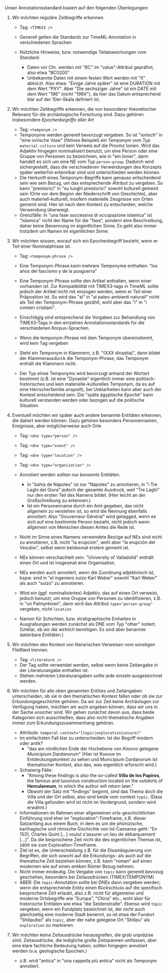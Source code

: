 

Unser Annotationsstandard basiert auf den folgenden Überlegungen:

1. Wir möchten reguläre Zeitbegriffe erkennen.

    - Tag: `<TIMEX3 />`

    - Generell gelten die Standards zur TimeML-Annotation in verschiedenen Sprachen
    - Nützliche Hinweise, bzw. notwendige Teilabweichungen vom Standard:
        - Daten vor Chr. werden mit "BC" im "value"-Attribut gepräfixt, also etwa "BC0200"
        - Unbekannte Daten mit einem festen Wert werden mit "X" abkürzt. Also etwa: "Einige Jahre später" ist eine DURATION mit dem Wert "PXY". Aber "Die sechsziger Jahre" ist ein DATE mit dem Wert "196" (_nicht_ "196X"), da hier das Datum entsprechend klar auf der 10er-Skala definiert ist.

1. Wir möchten Zeitbegriffe erkennen, die von besonderer theoretischer Relevanz für die archäologische Forschung sind. Dazu gehören insbesondere _Epochenbegriffe aller Art_

    - Tag: `<temponym />`
    - Temponyme werden generell bevorzugt vergeben. So ist "ionisch" in "eine ionische Vase" (fiktives Beispiel) ein Temponym vom Typ `material-culture` und kein Verweis auf die Provinz Ionien. Wird das Adjektiv hingegen nominalisiert benutzt, um eine Person oder eine Gruppe von Personen zu bezeichnen, wie in "ein Ionier", dann handelt es sich um eine NE vom Typ `person-group`. Dadurch wird sichergestellt, dass die verschiedenen Verwendungen des Konzepts später weiterhin erkennbar sind und unterschieden werden können.
    - Die Herkunft eines Temponym-Begriffs kann genauso entscheidend sein wie sein Bezug, um das entsprechende Attribut zu vergeben. So kann "preistorici" in "su luoghi preistorici" sowohl kulturell gemeint sein (Orte vor dem Beginn der Niederschrift von Geschichte), aber auch materiell-kulturell, insofern materielle Zeugnisse von Orten gemeint sind. Hier ist nach dem Kontext zu entscheiden, welche Verwendung überwiegt.
    - Grenzfälle: In "una fase successiva di occupazione islamica" ist "islamica" nicht der Name für die "fase", sondern eine Beschreibung, daher keine Benennung im eigentlichen Sinne. Es geht also immer trotzdem um Namen im eigentlichen Sinne.

2. Wir möchten wissen, worauf sich ein Epochenbegriff bezieht, wenn er Teil einer Nominalphrase ist.

    - Tag: `<temponym-phrase />`

    - Eine Temponym-Phrase kann mehrere Temponyme enthalten: "los años del fascismo y de la posguerra"
    - Eine Temponym-Phrase sollte den Artikel enthalten, wenn einer vorhanden ist. Zur Kompatibilität mit TIMEX3-tags in TimeML sollte jedoch der Artikel nicht mit einzogen werden, wenn er Teil einer Präposition ist. So wird das "ai" in "ai paleo-ambienti naturali" nicht als Teil der Temponym-Phrase gezählt, wohl aber das "i" in "i cimiteri cristiani".
    - Einschlägig sind entsprechend die Vorgaben zur Behandlung von TIMEX3-Tags in den einzelnen Annotationsstandards für die verschiedenen Korpus-Sprachen.
    - Wenn die temponym-Phrase mit dem Temponym übereinstimmt, wird kein Tag vergeben
    - Steht ein Temponym in Klammern, z.B. "(XXX dinastia)", dann bildet der Klammerausdurck die Temponym-Phrase, das Temponym enthält die Klammern nicht.
    - Der Typ einse Temponyms wird bevorzugt anhand der Wortart bestimmt (z.B. ist eine "Dynastie" eigentlich immer eine politisch-historisches und kein materielle-kulturelles Temponym, da es auf eine Herrscherfamilie anspielt), bei Unklarheiten kann aber auch der Kontext entscheidend sein. Die "späte ägyptische Epoche" kann kulturell verstanden werden oder bezogen auf die politische Situation.


3. Eventuell möchten wir später auch andere benannte Entitäten erkennen, die datiert werden können. Dazu gehören besonders Personennamen, Ereignisse, aber möglicherweise auch Orte

    - Tag: `<dne type="person" />`
    - Tag: `<dne type="event" />`
    - Tag: `<dne type="location" />`
    - Tag: `<dne type="organization" />`

    - Annotiert werden sollten nur _benannte_ Entitäten.
        - In "bahía de Nápoles" ist nur "Nápoles" zu annotieren, in "i Tre Laghi del Giura" jedoch der gesamte Ausdruck, weil "Tre Laghi" nur den ersten Teil des Namens bildet. (Hier leicht an der Großschreibung zu erkennen.)
        - Ist ein Personenname durch ein Amt gegeben, das nicht allgemein zu verstehen ist, so wird die Nennung ebenfalls annotiert: Also "Gouverneur Général" wird getagged, wenn es sich auf eine bestimmte Person bezieht, nicht jedoch wenn allgemein von Menschen diesen Amtes die Rede ist.
    - Nicht im Sinne eines Namens verwendete Bezüge auf NEs sind nicht zu annotieren, z.B. nicht "la erupción", wohl aber "la erupción del Vesubio", selbst wenn beidesmal erstere gemeint ist.
    - NEs können verschachtelt sein. "University of Valladolid" enthält einen Ort und ist insgesmat eine Organisation.
    - NEs werden auch annotiert, wenn die Zuordnung adjektivisch ist, bspw. sind in "el ingeniero suizo Karl Weber" sowohl "Karl Weber" als auch "suizo" zu annotieren.
    - Wird ein (ggf. nominalisiertes) Adjektiv, das auf einen Ort verweist, jedoch benutzt, um eine Gruppe von Personen zu identifizieren, z.B. in "un Palmyrénien", dann wird das Attribut `type="person-group"` vergeben, nicht `location`
    - Namen für Schichten, bzw. stratigraphische Einheiten in Ausgrabungen werden zunächst als DNE vom Typ "other" notiert. (Unklar, ob wir die wirklich benötigen. Es sind aber benannte datierbare Entitäten.)

4. Wir möchten den Kontext von literarischen Verweisen vom sonstigen Fließtext trennen.

    - Tag: `<literature />`
    - Der Tag sollte verwendet werden, selbst wenn keine Zeitangabe in der Literaturangabe enthalten ist.
    - Stehen mehreren Literaturangaben sollte jede einzeln ausgezeichnet werden.


5. Wir möchten für alle oben genannten Entities und Zeitangaben unterscheiden, ob sie in den thematischen Kontext fallen oder ob sie zur Erkundungsgeschichte gehören. Da wir zur Zeit keine Archäologen zur Verfügung haben, möchten wir auch angeben können, dass wir uns in der Sache unsicher sind. Wir gehen zunächst davon aus, dass beide Kategorien sich ausschließen, dass also nicht-thematische Angaben immer zum Erkundungszusammenhang gehören.

    - Attribute: `temporal-context="[topic|exploration|unsure]"`
    - Im einfachsten Fall klar zu unterscheiden: Ist der Begriff modern oder antik?
        - "das am nördlichen Ende der Hochebene von _Kosovo_ gelegene _Municipium Dardanorum_" (Hier ist Kosove im Entdeckungskontext zu sehen und Municipium Dardanorum ist thematischer Kontext, also das, was eigentlich erforscht wird.)
    - Schwierig Fälle:
        - "Among these findings is also the so-called __Villa de los Papiros__, the famous and luxurious construction located on the outskirts of __Herculaneum__, to which the author will return later."
        - Obwohl der Satz mit "findings" beginnt, sind das Thema doch die Villa und der Ort selbst, also sind beide vom context `topic`. (Dass die Villa gefunden wird ist nicht im Vordergrund, sondern wird erwähnt.)
    - Informationen im Rahmen einer allgemeinen orts-geschichtlichen Einführung sind eher im "exploration"-Timeframe, z.B. dieser Satzanfang aus einem Buch, in dem es um die phönizische, karthagische und römische Gischichte von Iol-Caesarea-geht: "En 1531, Charles Quint […] voulut s'assurer un lieu de débarquement […]". Da die besprochene Zeit nicht die des eigentlichen Themas ist, zählt sie zum Exploration-Timeframe.
    - Ziel ist es, die Unterscheidung z.B. für die Disambiguierung von Begriffen, die sich sowohl auf die Erkundungs- als auch auf die thematische Zeit beziehen können, z.B. kann "roman" auf einen modernen wie auf einen antiken Römer Bezug nehmen.
    - Nicht immer eindeutig. Die Vergabe von `topic` kann generell bevozug geschehen, besonders bei Zeitausdrücken (TIMEX/TEMPONYM)
    - ABER: Die `topic`-Annotation sollte bei DNEs dann vergeben werden, wenn die entsprechende Entity einen Rückschluss auf die spezifisch besprochene Zeit erlaubt, also z.B. nicht für allgemeine und moderne Ortsbegriffe wie "Europa", "China" etc., wohl aber für historische Entitäten wie etwa "die Seidenstraße". Ebenso wird `topic` vergeben, wenn ein Fundplatz bezeichnet ist, der nicht auch gleichzeitig eine moderne Stadt benennt, so ist etwa der Fundort "Shilipubei" als `topic`, aber der nahe gelegene Ort "Shilipu" als `exploration` zu markieren.

6. Wir möchten keine Zeitausdrücke herausgreifen, die grob unpräzise sind. Zeitausdrücke, die ledigliche große Zeitspannen umfassen, aber eine klare fachliche Bedeutung haben, sollten hingegen annotiert werden (v.a. geologische Epochen.)

    - z.B. wird "antica" in "una cappella più antica" nicht als Temponym annotiert.
